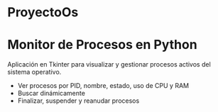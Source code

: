# ProyectoOs
# Monitor de Procesos en Python

Aplicación en Tkinter para visualizar y gestionar procesos activos del sistema operativo.

- Ver procesos por PID, nombre, estado, uso de CPU y RAM
- Buscar dinámicamente
- Finalizar, suspender y reanudar procesos
